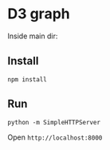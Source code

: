 # D3 graph

Inside main dir:

## Install
`npm install`

## Run
`python -m SimpleHTTPServer`

Open `http://localhost:8000`
